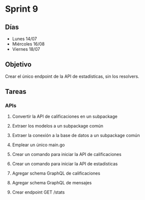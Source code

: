 # Sprint 9

## Días

- Lunes 14/07
- Miércoles 16/08
- Viernes 18/07

## Objetivo

Crear el único endpoint de la API de estadísticas, sin los resolvers.

## Tareas

### APIs

1. Convertir la API de calificaciones en un subpackage

2. Extraer los modelos a un subpackage común

3. Extraer la conexión a la base de datos a un subpackage común

4. Emplear un único main.go

5. Crear un comando para iniciar la API de calificaciones

6. Crear un comando para iniciar la API de estadísticas

7. Agregar schema GraphQL de calificaciones

8. Agregar schema GraphQL de mensajes

9. Crear endpoint GET /stats